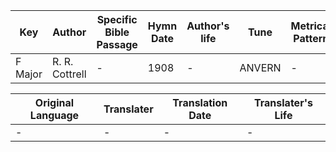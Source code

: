 Key | Author   | Specific Bible Passage     |Hymn Date |Author's life |Tune |Metrical Pattern   |Composer/Source
-- | --------- | ---------------------------|----------|--------------|-----|-------------------|-------------  
F Major |R. R. Cottrell |- |1908 |- |ANVERN |- |Lowell Mason

Original Language | Translater | Translation Date   | Translater's Life  
----------------- | --------- | --------------------|-------------     
\- |- |- |-
